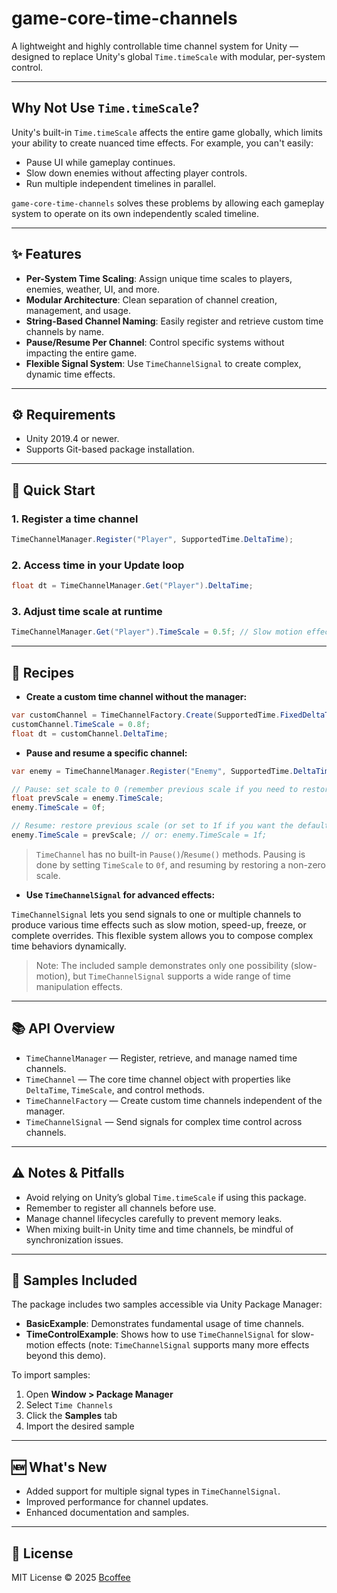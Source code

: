 # game-core-time-channels

A lightweight and highly controllable time channel system for Unity — designed to replace Unity's global `Time.timeScale` with modular, per-system control.

---

## Why Not Use `Time.timeScale`?

Unity's built-in `Time.timeScale` affects the entire game globally, which limits your ability to create nuanced time effects. For example, you can't easily:

- Pause UI while gameplay continues.
- Slow down enemies without affecting player controls.
- Run multiple independent timelines in parallel.

`game-core-time-channels` solves these problems by allowing each gameplay system to operate on its own independently scaled timeline.

---

## ✨ Features

- **Per-System Time Scaling**: Assign unique time scales to players, enemies, weather, UI, and more.
- **Modular Architecture**: Clean separation of channel creation, management, and usage.
- **String-Based Channel Naming**: Easily register and retrieve custom time channels by name.
- **Pause/Resume Per Channel**: Control specific systems without impacting the entire game.
- **Flexible Signal System**: Use `TimeChannelSignal` to create complex, dynamic time effects.

---

## ⚙️ Requirements

- Unity 2019.4 or newer.
- Supports Git-based package installation.

---

## 🚀 Quick Start

### 1. Register a time channel

```csharp
TimeChannelManager.Register("Player", SupportedTime.DeltaTime);
```

### 2. Access time in your Update loop

```csharp
float dt = TimeChannelManager.Get("Player").DeltaTime;
```

### 3. Adjust time scale at runtime

```csharp
TimeChannelManager.Get("Player").TimeScale = 0.5f; // Slow motion effect
```

---

## 📖 Recipes

- **Create a custom time channel without the manager:**

```csharp
var customChannel = TimeChannelFactory.Create(SupportedTime.FixedDeltaTime);
customChannel.TimeScale = 0.8f;
float dt = customChannel.DeltaTime;
```

- **Pause and resume a specific channel:**

```csharp
var enemy = TimeChannelManager.Register("Enemy", SupportedTime.DeltaTime);

// Pause: set scale to 0 (remember previous scale if you need to restore it)
float prevScale = enemy.TimeScale;
enemy.TimeScale = 0f;

// Resume: restore previous scale (or set to 1f if you want the default)
enemy.TimeScale = prevScale; // or: enemy.TimeScale = 1f;
```
> `TimeChannel` has no built-in `Pause()`/`Resume()` methods. Pausing is done by setting `TimeScale` to `0f`, and resuming by restoring a non-zero scale.

- **Use `TimeChannelSignal` for advanced effects:**

`TimeChannelSignal` lets you send signals to one or multiple channels to produce various time effects such as slow motion, speed-up, freeze, or complete overrides. This flexible system allows you to compose complex time behaviors dynamically.

> Note: The included sample demonstrates only one possibility (slow-motion), but `TimeChannelSignal` supports a wide range of time manipulation effects.

---

## 📚 API Overview

- `TimeChannelManager` — Register, retrieve, and manage named time channels.
- `TimeChannel` — The core time channel object with properties like `DeltaTime`, `TimeScale`, and control methods.
- `TimeChannelFactory` — Create custom time channels independent of the manager.
- `TimeChannelSignal` — Send signals for complex time control across channels.

---

## ⚠️ Notes & Pitfalls

- Avoid relying on Unity’s global `Time.timeScale` if using this package.
- Remember to register all channels before use.
- Manage channel lifecycles carefully to prevent memory leaks.
- When mixing built-in Unity time and time channels, be mindful of synchronization issues.

---

## 🧪 Samples Included

The package includes two samples accessible via Unity Package Manager:

- **BasicExample**: Demonstrates fundamental usage of time channels.
- **TimeControlExample**: Shows how to use `TimeChannelSignal` for slow-motion effects (note: `TimeChannelSignal` supports many more effects beyond this demo).

To import samples:

1. Open **Window > Package Manager**
2. Select `Time Channels`
3. Click the **Samples** tab
4. Import the desired sample

---

## 🆕 What's New

- Added support for multiple signal types in `TimeChannelSignal`.
- Improved performance for channel updates.
- Enhanced documentation and samples.

---

## 📄 License

MIT License © 2025 [Bcoffee](https://github.com/bcoffee0630)